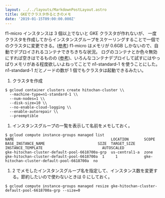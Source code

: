 ```yaml
---
layout: ../../layouts/MarkdownPostLayout.astro
title: GKEでクラスタ作るときのメモ
date: '2019-01-15T09:00:00.000Z'
---
```


f1-micro インスタンスは 3 個以上でないと GKE クラスタが作れないが、
一度クラスタを作成してからインスタンスグループをスケーリングすることで一個でのクラスタに変更できる。([参考](https://snyke.net/post/kubernetes-playground/))
f1-micro はメモリが 0.6GB しかないので、自動でデプロイされるコンテナできちきちな状況。
ログのコンテナとか色々無効にすれば空きはでるものの ([参考](https://qiita.com/apstndb/items/1c3f8ea026ed6b27e357))、いろんなコンテナデプロイして試すにはやっぱりメモリがある程度欲しいよねってことで n1-standard-1 を使うことにした。
n1-standard-1 だとノードの数が 1 個でもクラスタは起動できるみたい。

1. クラスタを作成
  ```
  $ gcloud container clusters create hitochan-cluster \\
    --machine-type=n1-standard-1 \\
    --num-nodes=1 \\
    --disk-size=10 \\
    --no-enable-cloud-logging \\
    --enable-autorepair \\
    --preemptible
  ```
1. インスタンスグループの一覧を表示して名前をメモしておく。
  ```
  $ gcloud compute instance-groups managed list
  NAME                                            LOCATION       SCOPE  BASE_INSTANCE_NAME                        SIZE  TARGET_SIZE  INSTANCE_TEMPLATE                           AUTOSCALED
  gke-hitochan-cluster-default-pool-6618700a-grp  us-central1-a  zone   gke-hitochan-cluster-default-pool-6618700a  1     1            gke-hitochan-cluster-default-pool-6618700a  no
  ```
1. 2 でメモしたインスタンスグループ名を指定して、インスタンス数を変更する。節約したいので使わないときは 0 にしておく。
  ```
  $ gcloud compute instance-groups managed resize gke-hitochan-cluster-default-pool-6618700a-grp --size=0
  ```
